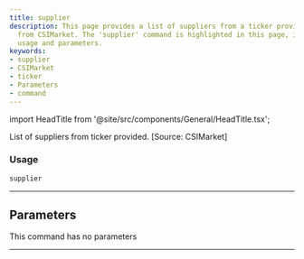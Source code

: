 ```yaml
---
title: supplier
description: This page provides a list of suppliers from a ticker provided, sourced
  from CSIMarket. The 'supplier' command is highlighted in this page, including its
  usage and parameters.
keywords:
- supplier
- CSIMarket
- ticker
- Parameters
- command
---
```


import HeadTitle from '@site/src/components/General/HeadTitle.tsx';

<HeadTitle title="supplier - Dd - Stocks - Reference | OpenBB Terminal Docs" />

List of suppliers from ticker provided. [Source: CSIMarket]

### Usage

```python
supplier
```

---

## Parameters

This command has no parameters


---
